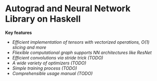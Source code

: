 # Autograd and Neural Network Library on Haskell

**Key features**

+ *Efficient implementation of tensors with vectorized operations, O(1) slicing and more*
+ *Fliexible computational graph supports NN architectures like ResNet*
+ *Efficient convolutions via stride trick (TODO)*
+ *A wide variety of optimizers (TODO)*
+ *Simple training process (TODO)*
+ *Comprehensible usage manual (TODO)*
